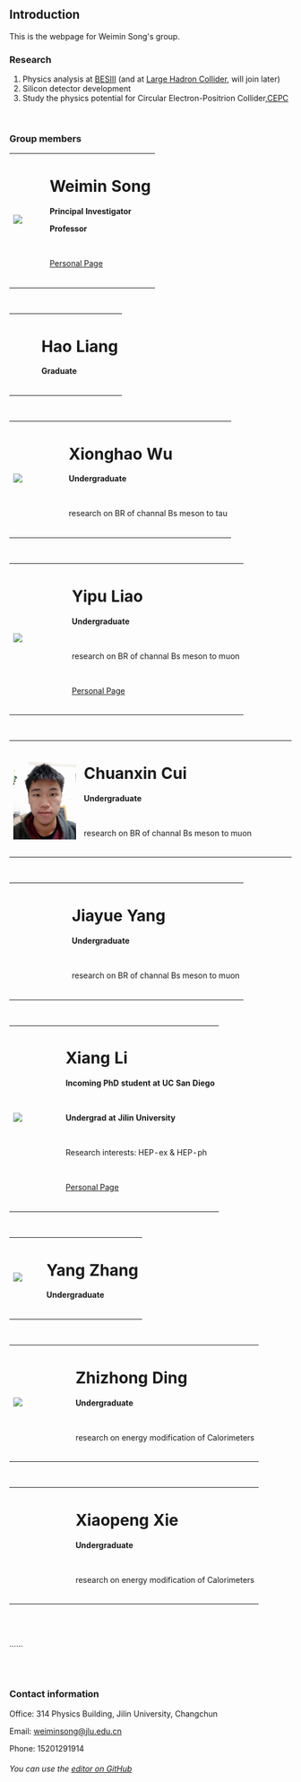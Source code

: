 ## Introduction

This is the webpage for Weimin Song's group.

### Research

1. Physics analysis at [BESIII](http://bes3.ihep.ac.cn) (and at [Large Hadron Collider](https://home.cern/science/accelerators/large-hadron-collider), will join later)
2. Silicon detector development
3. Study the physics potential for Circular Electron-Positrion Collider,[CEPC](CEPC.md)

<br/>

### Group members

<table border="0">
  <tr>
    <td width="25%">
      <img src="pictures/weimin.jpg" width="100%">      
    </td>
    <td width="75%">
      <h1>Weimin Song</h1>
      <p><b>Principal Investigator</b></p>
      <p><b>Professor</b></p>
      <br/>
      <p><a href="https://github.com/weiminsong/" target="_blank">Personal Page</a></p>
      <br/>
    </td>
  </tr>
</table>


<br/>
<table border="0">
  <tr>
    <td width="25%">
      <img src="" width="100%">      
    </td>
    <td width="75%">
      <h1>Hao Liang</h1>
      <p><b>Graduate</b></p>
      <br/>
    </td>
  </tr>
</table>

<br/>


<table border="0">
  <tr>
    <td width="25%">
      <img src="pictures/wuxh.jpg" width="100%">      
    </td>
    <td width="75%">
      <h1>Xionghao Wu</h1>
      <p><b>Undergraduate</b></p>
      <br/>
      <p>research on BR of channal Bs meson to tau</p>
      <br/>
    </td>
  </tr>
</table>

<br/>


<table border="0">
  <tr>
    <td width="25%">
      <img src="pictures/liaoyp.jpg" width="100%">      
    </td>
    <td width="75%">
      <h1>Yipu Liao</h1>
      <p><b>Undergraduate</b></p>
      <br/>
      <p>research on BR of channal Bs meson to muon</p>
      <br/>
      <p><a href="https://liaoyp0615.github.io" target="_blank">Personal Page</a></p>
      <br/>
    </td>
  </tr>
</table>


<br/>

<table border="0">
  <tr>
    <td width="25%">
      <img src="pictures/cuicx.jpg" width="100%">      
    </td>
    <td width="75%">
      <h1>Chuanxin Cui</h1>
      <p><b>Undergraduate</b></p>
      <br/>
      <p>research on BR of channal Bs meson to muon</p>
      <br/>
    </td>
  </tr>
</table> 



<br/>

<table border="0">
  <tr>
    <td width="25%">
      <img src="" width="100%">      
    </td>
    <td width="75%">
      <h1>Jiayue Yang</h1>
      <p><b>Undergraduate</b></p>
      <br/>
      <p>research on BR of channal Bs meson to muon</p>
      <br/>
    </td>
  </tr>
</table> 

<br/>


<table border="0">
  <tr>
    <td width="25%">
      <img src="pictures/lix.jpg" width="100%">      
    </td>
    <td width="75%">
      <h1>Xiang Li</h1>
      <p><b>Incoming PhD student at UC San Diego</b></p>
      <br/>
      <p><b>Undergrad at Jilin University</b></p>
      <br/>
      <p>Research interests: HEP-ex & HEP-ph</p>
      <br/>
      <p><a href="https://phyxiangli.github.io" target="_blank">Personal Page</a></p>
      <br/>
    </td>
  </tr>
</table>

<br/>

<table border="0">
  <tr>
    <td width="25%">
      <img src="pictures/zhangy.jpg" width="100%">      
    </td>
    <td width="75%">
      <h1>Yang Zhang</h1>
      <p><b>Undergraduate</b></p>
      <br/>
    </td>
  </tr>
</table>


<br/>


<table border="0">
  <tr>
    <td width="25%">
      <img src="pictures/dingzz.jpg" width="100%">      
    </td>
    <td width="75%">
      <h1>Zhizhong Ding</h1>
      <p><b>Undergraduate</b></p>
      <br/>
      <p>research on energy modification of Calorimeters</p>
      <br/>
    </td>
  </tr>
</table>


<br/>

<table border="0">
  <tr>
    <td width="25%">
      <img src="" width="100%">      
    </td>
    <td width="75%">
      <h1>Xiaopeng Xie</h1>
      <p><b>Undergraduate</b></p>
      <br/>
      <p>research on energy modification of Calorimeters</p>
      <br/>
    </td>
  </tr>
</table>
<br/>



<br/>

......



<br/>

<br/>

### Contact information

Office: 314 Physics Building, Jilin University, Changchun

Email: weiminsong@jlu.edu.cn

Phone: 15201291914

###### You can use the [editor on GitHub](https://github.com/weiminsong/SONGGROUP.github.io/edit/master/README.md)
